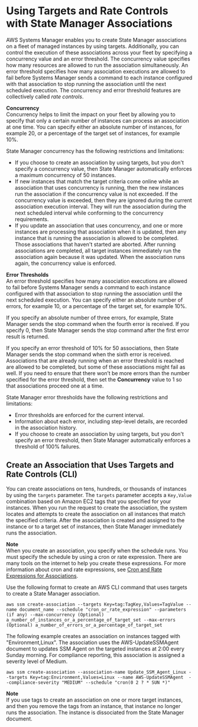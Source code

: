 # Using Targets and Rate Controls with State Manager Associations<a name="systems-manager-state-manager-targets-and-rate-controls"></a>

AWS Systems Manager enables you to create State Manager associations on a fleet of managed instances by using targets\. Additionally, you can control the execution of these associations across your fleet by specifying a concurrency value and an error threshold\. The concurrency value specifies how many resources are allowed to run the association simultaneously\. An error threshold specifies how many association executions are allowed to fail before Systems Manager sends a command to each instance configured with that association to stop running the association until the next scheduled execution\. The concurrency and error threshold features are collectively called *rate controls*\. 

**Concurrency**  
Concurrency helps to limit the impact on your fleet by allowing you to specify that only a certain number of instances can process an association at one time\. You can specify either an absolute number of instances, for example 20, or a percentage of the target set of instances, for example 10%\.

State Manager concurrency has the following restrictions and limitations:
+ If you choose to create an association by using targets, but you don't specify a concurrency value, then State Manager automatically enforces a maximum concurrency of 50 instances\.
+ If new instances that match the target criteria come online while an association that uses concurrency is running, then the new instances run the association if the concurrency value is not exceeded\. If the concurrency value is exceeded, then they are ignored during the current association execution interval\. They will run the association during the next scheduled interval while conforming to the concurrency requirements\.
+ If you update an association that uses concurrency, and one or more instances are processing that association when it is updated, then any instance that is running the association is allowed to be completed\. Those associations that haven't started are aborted\. After running associations are completed, all target instances immediately run the association again because it was updated\. When the association runs again, the concurrency value is enforced\. 

**Error Thresholds**  
An error threshold specifies how many association executions are allowed to fail before Systems Manager sends a command to each instance configured with that association to stop running the association until the next scheduled execution\. You can specify either an absolute number of errors, for example 10, or a percentage of the target set, for example 10%\.

If you specify an absolute number of three errors, for example, State Manager sends the stop command when the fourth error is received\. If you specify 0, then State Manager sends the stop command after the first error result is returned\.

If you specify an error threshold of 10% for 50 associations, then State Manager sends the stop command when the sixth error is received\. Associations that are already running when an error threshold is reached are allowed to be completed, but some of these associations might fail as well\. If you need to ensure that there won’t be more errors than the number specified for the error threshold, then set the **Concurrency** value to 1 so that associations proceed one at a time\. 

State Manager error thresholds have the following restrictions and limitations:
+ Error thresholds are enforced for the current interval\.
+ Information about each error, including step\-level details, are recorded in the association history\.
+ If you choose to create an association by using targets, but you don't specify an error threshold, then State Manager automatically enforces a threshold of 100% failures\.

## Create an Association that Uses Targets and Rate Controls \(CLI\)<a name="sysman-state-targets"></a>

You can create associations on tens, hundreds, or thousands of instances by using the `targets` parameter\. The `targets` parameter accepts a `Key,Value` combination based on Amazon EC2 tags that you specified for your instances\. When you run the request to create the association, the system locates and attempts to create the association on all instances that match the specified criteria\. After the association is created and assigned to the instance or to a target set of instances, then State Manager immediately runs the association\.

**Note**  
When you create an association, you specify when the schedule runs\. You must specify the schedule by using a cron or rate expression\. There are many tools on the internet to help you create these expressions\. For more information about cron and rate expressions, see [Cron and Rate Expressions for Associations](reference-cron-and-rate-expressions.md#reference-cron-and-rate-expressions-association)\.

Use the following format to create an AWS CLI command that uses targets to create a State Manager association\. 

```
aws ssm create-association --targets Key=tag:TagKey,Values=TagValue --name document_name --schedule "cron_or_rate_expression" --parameters (if any) --max-concurrency (Optional) a_number_of_instances_or_a_percentage_of_target_set --max-errors (Optional) a_number_of_errors_or_a_percentage_of_target_set
```

The following example creates an association on instances tagged with "Environment,Linux"\. The association uses the AWS\-UpdateSSMAgent document to updates SSM Agent on the targeted instances at 2:00 every Sunday morning\. For compliance reporting, this association is assigned a severity level of Medium\.

```
aws ssm create-association --association-name Update_SSM_Agent_Linux --targets Key=tag:Environment,Values=Linux --name AWS-UpdateSSMAgent  --compliance-severity "MEDIUM" --schedule "cron(0 2 ? * SUN *)"
```

**Note**  
If you use tags to create an association on one or more target instances, and then you remove the tags from an instance, that instance no longer runs the association\. The instance is dissociated from the State Manager document\. 